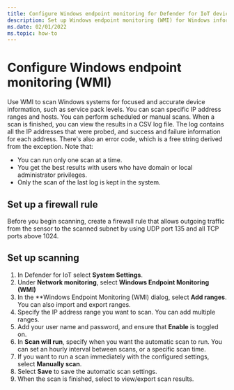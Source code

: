 ```yaml
---
title: Configure Windows endpoint monitoring for Defender for IoT devices
description: Set up Windows endpoint monitoring (WMI) for Windows information on devices.
ms.date: 02/01/2022
ms.topic: how-to
---
```



# Configure Windows endpoint monitoring (WMI)

Use WMI to scan Windows systems for focused and accurate device information, such as service pack levels. You can scan specific IP address ranges and hosts. You can perform scheduled or manual scans. When a scan is finished, you can view the results in a CSV log file. The log contains all the IP addresses that were probed, and success and failure information for each address. There's also an error code, which is a free string derived from the exception.  Note that:

- You can run only one scan at a time.
- You get the best results with users who have domain or local administrator privileges.
- Only the scan of the last log is kept in the system.


## Set up a firewall rule

Before you begin scanning, create a firewall rule that allows outgoing traffic from the sensor to the scanned subnet by using UDP port 135 and all TCP ports above 1024.


## Set up scanning

1. In Defender for IoT select **System Settings**.
1. Under **Network monitoring**, select **Windows Endpoint Monitoring (WMI)**
1. In the **Windows Endpoint Monitoring (WMI) dialog, select **Add ranges**. You can also import and export ranges.
1. Specify the IP address range you want to scan. You can add multiple ranges.
1. Add your user name and password, and ensure that **Enable** is toggled on.
1. In **Scan will run**, specify when you want the automatic scan to run. You can set an hourly interval between scans, or a specific scan time.
1. If you want to run a scan immediately with the configured settings, select **Manually scan**.
1. Select **Save** to save the automatic scan settings.
1. When the scan is finished, select to view/export scan results.

